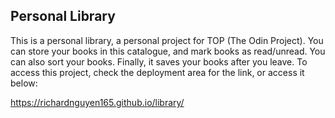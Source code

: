 ## Personal Library

This is a personal library, a personal project for TOP (The Odin Project). You can store your books in this catalogue, and mark books as read/unread. You can also sort your books. Finally, it saves your books after you leave. To access this project, check the deployment area for the link, or access it below:

https://richardnguyen165.github.io/library/